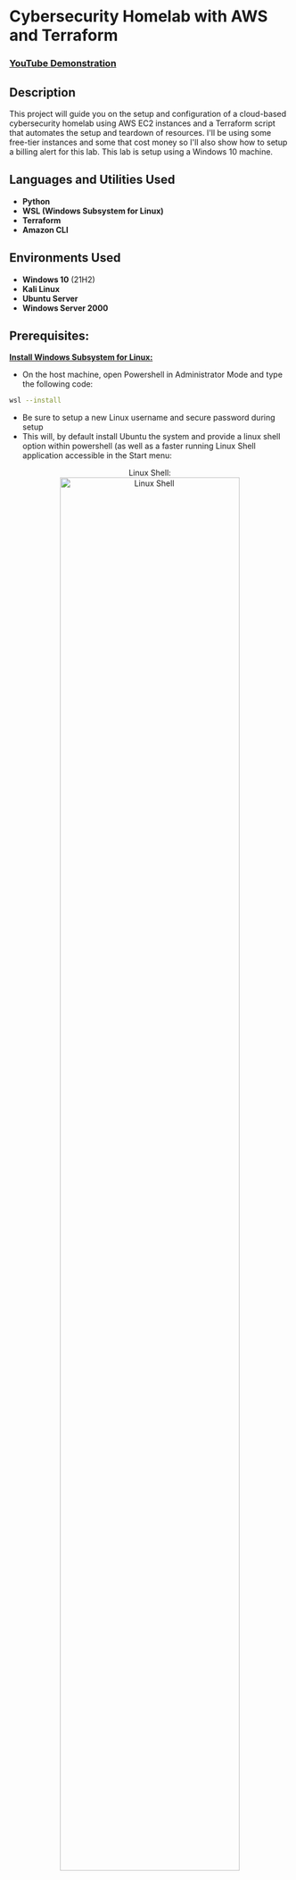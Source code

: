 <h1>Cybersecurity Homelab with AWS and Terraform</h1>

 ### [YouTube Demonstration]()

<h2>Description</h2>
This project will guide you on the setup and configuration of a cloud-based cybersecurity homelab using AWS EC2 instances and a Terraform script that automates the setup and teardown of resources. I'll be using some free-tier instances and some that cost money so I'll also show how to setup a billing alert for this lab. This lab is setup using a Windows 10 machine.
<br />


<h2>Languages and Utilities Used</h2>

- <b>Python</b> 
- <b>WSL (Windows Subsystem for Linux)</b>
- <b>Terraform</b>
- <b>Amazon CLI</b>


<h2>Environments Used </h2>

- <b>Windows 10</b> (21H2)
- <b>Kali Linux</b>
- <b>Ubuntu Server</b>
- <b>Windows Server 2000</b>

<h2>Prerequisites:</h2>

<b>[Install Windows Subsystem for Linux:](https://learn.microsoft.com/en-us/windows/wsl/install)</b>
  
  - On the host machine, open Powershell in Administrator Mode and type the following code:
    
```bash
wsl --install
```
  - Be sure to setup a new Linux username and secure password during setup
  - This will, by default install Ubuntu the system and provide a linux shell option within powershell (as well as a faster running Linux Shell application accessible in the Start menu:
<p align="center">   
Linux Shell:<br/>
<img src="https://i.imgur.com/XUk3zdC.png" height="80%" width="80%" alt="Linux Shell"/>
<br />
<br />


<b>[Create an AWS Account](https://signin.aws.amazon.com/signup?request_type=register)</b>
- I will be using the free tier for this lab, although some of the resources incur a small fee. We will be using Terraform to automate the destruction of resources when they are not being used so no extra charges apply.
- Log into the console and ensure the region is set to "US-East-2" in the upper right corner. This region is important for the billing alerts we will set. Be sure all resources provisioned are in this region.

<p align="center">
Region Selection: <br/>
<img src="https://i.imgur.com/jH40Dmk.png" height="80%" width="80%" alt="Region Selection"/>
<br />

<b>Create a new IAM (Identity Access Management) User with Access Keys</b>
  - After logging into the AWS console, type IAM into the search box. OPTIONAL: Cick the STAR next to IAM to bookmark this page within the console screen.
<br />
<p align="center">
IAM Search: <br/>
<img src="https://i.imgur.com/XqGuSia.png" height="80%" width="80%" alt="IAM Search"/>
<br />

  - On the left sidebar under "Access Management" Click "Users", and in the next page, click "Create User" in the upper right.
  - Name the user "Terraform" and click "Next":
<br />
<p align="center">
New User Creation: <br/>
<img src="https://i.imgur.com/w0uMqrH.png" height="80%" width="80%" alt="New User Creation"/>
<br />

  - In the "Set Permissions" page, choose "Attach Policies Directly". In the search box below, type "VPCFullAccess" and select the policy, then again in the search box, type "EC2FullAccess" and select the policy. Click "Next"

<br />
<p align="center">
VPCFullAccess: <br/>
<img src="https://i.imgur.com/QzNItuC.png" height="80%" width="80%" alt="VPCFullAccess"/>
<br />

<br />
<p align="center">
EC2FullAccess: <br/>
<img src="https://i.imgur.com/3vPO83z.png" height="80%" width="80%" alt="EC2FullAccess"/>
<br />

  -In the "Review" page, ensure both policies are attached and click "Create User".
  -Back on the IAM > Users page, click the link of the new user. Below, select the "Security credentials" tab and scroll down to "Access Keys". Create a new access key.
  - On the first page of Access Keys, scroll down and select "Other" at the bottom. Click "Next"
<br />
<p align="center">
Access Key: <br/>
<img src="https://i.imgur.com/DK6Ew6P.png" height="80%" width="80%" alt="Access Key"/>
<br />

  - Create a tag (optional) and "Create access key".
  - As shown in the image, THIS IS THE ONLY TIME TO VIEW THE SECRET ACCESS KEY. Be sure to copy and paste both the Access Key and the Secret Access Key to a notepad file and save it somewhere secure.


<br />
<p align="center">
Access Key: <br/>
<img src="https://i.imgur.com/xIYuEOr.png" height="80%" width="80%" alt="Access Key"/>
<br />

<b>[Install AWS CLI](https://docs.aws.amazon.com/cli/latest/userguide/getting-started-install.html)</b>
  - Type or copy the following text into the Ubuntu Shell:

 ```bash
curl "https://awscli.amazonaws.com/awscli-exe-linux-x86_64.zip" -o "awscliv2.zip"
unzip awscliv2.zip
sudo ./aws/install
```

<b>Add Keys to AWS CLI</b>
  - Open the Ubuntu Shell and type or copy the following commands:
  - To confirm AWS is properly installed simply type:
    
```bash
aws
```
  - Change directory into the AWS directory:
```bash
cd ~/.aws
ls
```
  - There should be a "credentials" and "config" files within this directory. If these files are not present, they can be created using:
```bash
nano credentials
```
and
```bash
nano config
```

<p align="center">
AWS Files: <br/>
<img src="https://i.imgur.com/Ktdj1WY.png" height="80%" width="80%" alt="AWS Files"/>
<br />
<br />

  - Enter the secret key and secret access key from the newly created user into the credentials file. Save the file by pressing ctrl+x, y, and enter.

<p align="center">
Credentials File: <br/>
<img src="https://i.imgur.com/pig8rCJ.png" height="80%" width="80%" alt="Credentials file"/>
<br />
<br />

<b>Create a folder in the Home directory called "homelab'. This folder will hold the terraform automation scripts.

```bash
cd ~/
sudo mkdir projects
cd projects
sudo mkdir homelab
cd homelab
```

<b>[Install Terraform](https://developer.hashicorp.com/terraform/install)</b>
  - Type or copy the following code into the Ubuntu Shell:
 ```bash
    wget -O- https://apt.releases.hashicorp.com/gpg | sudo gpg --dearmor -o /usr/share/keyrings/hashicorp-archive-keyring.gpg
echo "deb [signed-by=/usr/share/keyrings/hashicorp-archive-keyring.gpg] https://apt.releases.hashicorp.com $(lsb_release -cs) main" | sudo tee /etc/apt/sources.list.d/hashicorp.list
sudo apt update && sudo apt install terraform
```

<h2>Enable Billing Alerts</h2>

  - Some of our resources will incur a small fee, to monitor these fees, a billing alert is created to notify the user via email. First, ENABLE billing alerts:
  - To enable the monitoring of estimated charges
  - (Open the AWS Billing console)[https://console.aws.amazon.com/billing/].
  - In the navigation pane, choose Billing Preferences.
  - By Alert preferences choose Edit.
  - Choose Receive CloudWatch Billing Alerts.
  - Choose Save preferences.

<H2>Create a Billing Alert</H2>

  - To create a billing alarm using the CloudWatch console
  - (Open the CloudWatch console)[https://console.aws.amazon.com/cloudwatch/.
  - In the navigation pane, choose Alarms, and then choose All alarms.
  - Choose Create alarm.
  - Choose Select metric. In Browse, choose Billing, and then choose Total Estimated Charge.

<b>NOTE:</b>
<b>If you don't see the Billing/Total Estimated Charge metric, enable billing alerts, and change your Region to US East 2 (Ohio).</b>

  - Select the box for the EstimatedCharges metric, and then choose Select metric.
  - For Statistic, choose Maximum.
  - For Period, choose 6 hours.
  - For Threshold type, choose Static.
  - For "Whenever EstimatedCharges is . . .", choose Greater.
  - For "than . . .", define the value that you want to cause your alarm to trigger. For example, $10 USD, or whatever the intended budget for this homelab is.
  - The EstimatedCharges metric values are only in US dollars (USD), and the currency conversion is provided by Amazon Services LLC. For more information, see What is AWS Billing?.

<b>Note:
After you define a threshold value, the preview graph displays your estimated charges for the current month.</b>

  - Choose Additional Configuration and do the following:
  - For Datapoints to alarm, specify 1 out of 1.
  - For Missing data treatment, choose Treat missing data as missing.
  - Choose Next.
  - Under Notification, ensure that In alarm is selected. Then specify an Amazon SNS topic to be notified when your alarm is in the ALARM state. The Amazon SNS topic can include your email address so that you recieve email when the billing amount crosses the threshold that you specified.
  - Choose Next.
  - Under Name and description, enter a name for your alarm (HOMELAB)
  - Choose Next.
  - Under Preview and create, make sure that your configuration is correct, and then choose Create alarm.

<b>Now, when the AWS instances incur more than $10 USD fees, an alert will be sent to email.</b>


<h2>Launch the Utility</h2>
<b>In order to securely access the EC2 instances, an SSH key is needed.
 
  - In the AWS Console, create a new SSH Key Pair

  - In the EC2 dashboard, select "Key Pairs", then in the upper right corner "Create New Key Pair"
  
<p align="center">
Create Key Pair: <br/>
<img src="https://i.imgur.com/FQ12ZdN.png" height="80%" width="80%" alt="Disk Sanitization Steps"/>
<br />
<br />
 
  - Give the key pair a name like "Terraform"
  - Select the "RSA" encryption format
  - Select the ".pem" file format
  - Create key pair

<p align="center">
Download Key Pair: <br/>
<img src="https://i.imgur.com/AM16Lqq.png" height="80%" width="80%" alt="Download Key Pair"/>
<br />
<br />

  - This will initiate a download of the key pair. Save the key pair .pem file in the Ubuntu .ssh directory

<p align="center">
.ssh directory: <br/>
<img src="https://i.imgur.com/MSznLuo.png" height="80%" width="80%" alt="ssh directory"/>
<br />
<br />


<h2>Launch the Terraform Utility</h2>
   - Navigate to the homelab directory.
   
```bash
terraform init
```
then

```bash
terraform plan
```
<b>NOTE: If there are any errors in the Terraform scripts, they will show here. Files can be edited and the "plan" command run again.

then if everything looks right with no errors, execute:

```bash
terraform apply -var="aws-key-Terraform"
```
  - Make sure the key matches the .pem file in the .ssh folder.


<p align="center">
Launch the utility: <br/>
<img src="https://i.imgur.com/62TgaWL.png" height="80%" width="80%" alt="Disk Sanitization Steps"/>
<br />
<br />

<h2>Connect to EC2 Instances</h2>

<b>First, configure remote access (RDP) for the Kali Linux Machine:
  - Change directory into:

```bash
~/.ssh
```

  - Change the permissions for the Terraform.pem file to read only:

```bash
sudo chmod 400 Terraform.pem
```
  - In the AWS console,right-click the kali instance and click "connect" or check the box next to the Kali instance and, at the top of the screen, select "Connect"
<p align="center">
Connect to Kali (right-click): <br/>
<img src="https://i.imgur.com/62TgaWL.png" height="80%" width="80%" alt="Disk Sanitization Steps"/>
<br />
<br />

<p align="center">
Connect to Kali (menu): <br/>
<img src="https://i.imgur.com/62TgaWL.png" height="80%" width="80%" alt="Disk Sanitization Steps"/>
<br />
<br />

  - In the "Connect to Instance" screen, copy the example ssh command

<p align="center">
Copy SSH command: <br/>
<img src="https://i.imgur.com/62TgaWL.png" height="80%" width="80%" alt="Disk Sanitization Steps"/>
<br />
<br />

  - Paste the SSH command into the Ubuntu Shell. There may be a warning displayed, type yes to continue. It will ask you to log in as "kali" rather than root, so change the command to the following:

<p align="center">
paste and edit command: <br/>
<img src="https://i.imgur.com/62TgaWL.png" height="80%" width="80%" alt="Disk Sanitization Steps"/>
<br />
<br />

  - With the correct login command of "kali@ec2-**-***-***-***.us-east-2.compute.amazonaws.com the screen should look like this:

<p align="center">
successful kali shell: <br/>
<img src="https://i.imgur.com/62TgaWL.png" height="80%" width="80%" alt="Disk Sanitization Steps"/>
<br />
<br />

<b>To configure RDP on this Kali machine type or copy:

```bash
nano rdp.sh
```
  -Press Enter and in the new note, paste the following script:

```bash
#!/bin/sh
echo "[i] Updating and upgrading Kali (this will take a while)"
apt-get update
apt-get full-upgrade -y
echo "[i] Installing Xfce4 & xrdp (this will take a while as well)"
apt-get install -y kali-desktop-xfce xorg xrdp

echo "[i] Configuring xrdp to listen to port 3389 (but not starting the service)"
sed -i 's/port=3389/port=3389/g' /etc/xrdp/xrdp.ini
```

  - This will update and upgrade the repositories, install xrdp, and configure it to listen on port 3389.
  - Ctrl+x, y, enter to save this.
  - Back in the main shell, change the permissions of the file with:

```bash
chmod 755 rdp.sh
```

  - Change to root user:
```bash
sudo su
```
then

```bash
./rdp.sh
```

  - The script will run (this may take a while).

    
 <p align="center">
Running the script: <br/>
<img src="https://i.imgur.com/62TgaWL.png" height="80%" width="80%" alt="Disk Sanitization Steps"/>
<br />
<br />   
  - NOTE: If there is a full screen pop up about restarting services, select "yes" and continue

  









<!--
 ```diff
- text in red
+ text in green
! text in orange
# text in gray
@@ text in purple (and bold)@@
```
--!>
